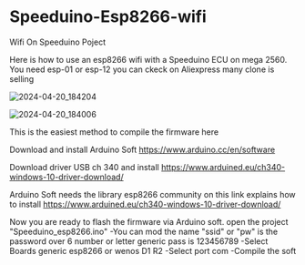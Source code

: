 # Speeduino-Esp8266-wifi
Wifi On Speeduino Poject

Here is how to use an esp8266 wifi with a Speeduino ECU on mega 2560.
You need esp-01 or esp-12 you can ckeck on Aliexpress many clone is selling

![2024-04-20_184204](https://github.com/rikivolks/Speeduino-Esp8266-wifi/assets/65349824/440f38aa-82b9-431b-adda-a7cc072893bf)

![2024-04-20_184006](https://github.com/rikivolks/Speeduino-Esp8266-wifi/assets/65349824/7900dfe9-0e1e-4d2c-8b1d-818b82042be6)

This is the easiest method to compile the firmware here
 
 Download and install Arduino Soft https://www.arduino.cc/en/software
 
 Download driver USB ch 340 and install https://www.arduined.eu/ch340-windows-10-driver-download/

Arduino Soft needs the library esp8266 community on this link explains how to install https://www.arduined.eu/ch340-windows-10-driver-download/

Now you are ready to flash the firmware via Arduino soft.
open the project "Speeduino_esp8266.ino"
-You can mod the name "ssid" or "pw" is the password over 6 number or letter generic pass is 123456789
-Select Boards generic esp8266 or wenos D1 R2
-Select port com
-Compile the soft


 


